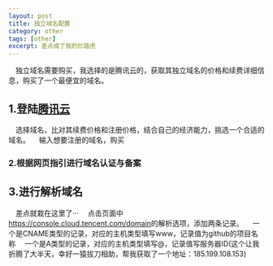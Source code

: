 ```yaml
---
layout: post
title: 独立域名配置
category: other
tags: [other]
excerpt: 差点成了我的拦路虎
---
```

&emsp;独立域名需要购买，我选择的是腾讯云的，获取其独立域名的价格和续费详细信息，购买了一个最便宜的域名。
## 1.登陆[腾讯云](https://buy.cloud.tencent.com/domain?price=1)
&emsp;选择域名，比对其续费价格和注册价格，结合自己的经济能力，挑选一个合适的域名。
&emsp;输入想要注册的域名，购买
### 2.根据网页指引进行域名认证与备案
## 3.进行解析域名
&emsp;差点就栽在这里了···
&emsp;点击页面中<https://console.cloud.tencent.com/domain>的解析选项，添加两条记录。
&emsp;一个是CNAME类型的记录，对应的主机类型填写www，记录值为github的项目名称
&emsp;一个是A类型的记录，对应的主机类型填写@，记录值写服务器ID(这个让我折腾了大半天，幸好一猿拔刀相助，帮我获取了一个地址：185.199.108.153)